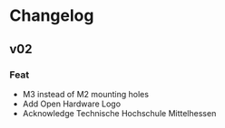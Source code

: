 # Changelog

## v02
### Feat
- M3 instead of M2 mounting holes
- Add Open Hardware Logo
- Acknowledge Technische Hochschule Mittelhessen
